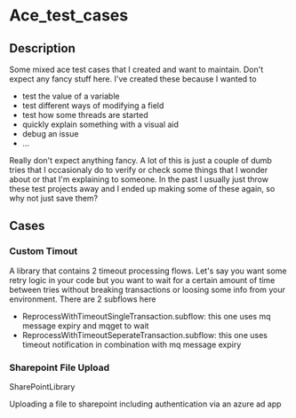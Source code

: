 # Ace_test_cases

## Description
Some mixed ace test cases that I created and want to maintain.
Don't expect any fancy stuff here. I've created these because I wanted to
 - test the value of a variable
 - test different ways of modifying a field
 - test how some threads are started
 - quickly explain something with a visual aid
 - debug an issue
 - ...

Really don't expect anything fancy. A lot of this is just a couple of dumb tries that I occasionaly do to verify
or check some things that I wonder about or that I'm explaining to someone. In the past I usually just throw these
test projects away and I ended up making some of these again, so why not just save them?

## Cases

### Custom Timout
A library that contains 2 timeout processing flows. Let's say you want some retry logic in your code but you want to wait 
for a certain amount of time between tries without breaking transactions or loosing some info from your environment.
There are 2 subflows here
 - ReprocessWithTimeoutSingleTransaction.subflow: this one uses mq message expiry and mqget to wait 
 - ReprocessWithTimeoutSeperateTransaction.subflow: this one uses timeout notification in combination with mq message expiry

### Sharepoint File Upload
SharePointLibrary

Uploading a file to sharepoint including authentication via an azure ad app
